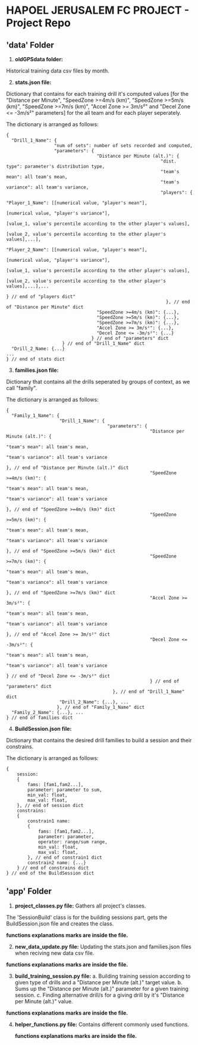 # HAPOEL JERUSALEM FC PROJECT - Project Repo
## 'data' Folder
1. **oldGPSdata folder:**

Historical training data csv files by month.

2. **stats.json file:**

Dictionary that contains for each training drill it's computed values [for the "Distance per Minute", "SpeedZone >=4m/s (km)", "SpeedZone >=5m/s (km)", "SpeedZone >=7m/s (km)", "Accel Zone >= 3m/s²" and "Decel Zone <= -3m/s²" parameters] for the all team and for each player seperately.

The dictionary is arranged as follows:
```
{
  "Drill_1_Name": {
                  "num of sets": number of sets recorded and computed, 
                  "parameters": {
                                  "Distance per Minute (alt.)": {
                                                          "dist. type": parameter's distribution type,
                                                          "team's mean": all team's mean,
                                                          "team's variance": all team's variance,
                                                          "players": {
                                                                      "Player_1_Name": [[numerical value, "player's mean"],
                                                                                        [numerical value, "player's variance"],
                                                                                        [value_1, value's percentile according to the other player's values],
                                                                                        [value_2, value's percentile according to the other player's values],...],
                                                                      "Player_2_Name": [[numerical value, "player's mean"],
                                                                      [numerical value, "player's variance"],
                                                                      [value_1, value's percentile according to the other player's values],
                                                                      [value_2, value's percentile according to the other player's values],...],...
                                                                      } // end of "players dict"
                                                            }, // end of "Distance per Minute" dict
                                  "SpeedZone >=4m/s (km)": {...},
                                  "SpeedZone >=5m/s (km)": {...},
                                  "SpeedZone >=7m/s (km)": {...},
                                  "Accel Zone >= 3m/s²": {...},
                                  "Decel Zone <= -3m/s²": {...}
                                } // end of "parameters" dict                                                                    
                     } // end of "Drill_1_Name" dict
  "Drill_2_Name: {...}
...
} // end of stats dict
```

3. **families.json file:**

Dictionary that contains all the drills seperated by groups of context, as we call "family".

The dictionary is arranged as follows:
```
{
  "Family_1_Name": {
                    "Drill_1_Name": {
                                      "parameters": {
                                                      "Distance per Minute (alt.)": {
                                                                                      "team's mean": all team's mean,
                                                                                      "team's variance": all team's variance
                                                                                    }, // end of "Distance per Minute (alt.)" dict
                                                      "SpeedZone >=4m/s (km)": {
                                                                                  "team's mean": all team's mean,
                                                                                  "team's variance": all team's variance
                                                                                }, // end of "SpeedZone >=4m/s (km)" dict
                                                      "SpeedZone >=5m/s (km)": {
                                                                                  "team's mean": all team's mean,
                                                                                  "team's variance": all team's variance
                                                                                }, // end of "SpeedZone >=5m/s (km)" dict
                                                      "SpeedZone >=7m/s (km)": {
                                                                                  "team's mean": all team's mean,
                                                                                  "team's variance": all team's variance
                                                                               }, // end of "SpeedZone >=7m/s (km)" dict
                                                      "Accel Zone >= 3m/s²": {
                                                                              "team's mean": all team's mean,
                                                                              "team's variance": all team's variance
                                                                              }, // end of "Accel Zone >= 3m/s²" dict
                                                      "Decel Zone <= -3m/s²": {
                                                                                "team's mean": all team's mean,
                                                                                "team's variance": all team's variance
                                                                              } // end of "Decel Zone <= -3m/s²" dict
                                                      } // end of "parameters" dict
                                        }, // end of "Drill_1_Name" dict
                    "Drill_2_Name": {...}, ...             
                   }, // end of "Family_1_Name" dict
  "Family_2_Name": {...}, ...
} // end of families dict
```

4. **BuildSession.json file:**

Dictionary that contains the desired drill families to build a session and their constrains.

The dictionary is arranged as follows:
```
{
    session:
    {
        fams: [fam1,fam2...],
        parameter: parameter to sum,
        min_val: float,
        max_val: float,
    }, // end of session dict
    constrains:
    {
        constrain1 name:
        {   
            fams: [fam1,fam2...],
            parameter: parameter,
            operator: range/sum range,
            min_val: float,
            max_val: float,
        }, // end of constrain1 dict
        constrain2 name: {...}
    } // end of constrains dict
} // end of the BuildSession dict
```
## 'app' Folder
1. **project_classes.py file:**
Gathers all project's classes.

The 'SessionBuild' class is for the building sessions part, gets the BuildSession.json file and creates the class.

**functions explanations marks are inside the file.**


2. **new_data_update.py file:**
Updating the stats.json and families.json files when reciving new data csv file.

**functions explanations marks are inside the file.**


3. **build_training_session.py file:**
    a. Building training session according to given type of drills and a "Distance per Minute (alt.)" target value.
    b. Sums up the "Distance per Minute (alt.)" parameter for a given training session.
    c. Finding alternative drill/s for a giving drill by it's "Distance per Minute (alt.)" value.

**functions explanations marks are inside the file.**

4. **helper_functions.py file:**
    Contains different commonly used functions.

    **functions explanations marks are inside the file.**
